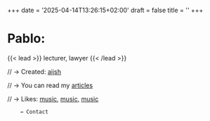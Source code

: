+++
date = '2025-04-14T13:26:15+02:00'
draft = false
title = ''
+++

# Pablo: 
{{< lead >}} lecturer, lawyer {{< /lead >}}

// → Created: [aijsh](#)

// → You can read my [articles](art)

// → Likes: [music](#), [music](#), [music](#)

        → Contact

